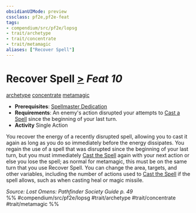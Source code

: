 ```yaml
---
obsidianUIMode: preview
cssclass: pf2e,pf2e-feat
tags:
- compendium/src/pf2e/lopsg
- trait/archetype
- trait/concentrate
- trait/metamagic
aliases: ["Recover Spell"]
---
```

# Recover Spell  [>](chapter-9-playing-the-game.md#Actions "Single Action") *Feat 10*  
[archetype](archetype.md "Archetype Feat Trait")  [concentrate](concentrate.md "Concentrate Action & Ability Trait")  [metamagic](metamagic.md "Metamagic General Trait")  

- **Prerequisites**: [Spellmaster Dedication](spellmaster-dedication-locg.md)
- **Requirements**: An enemy's action disrupted your attempts to [Cast a Spell](cast-a-spell.md) since the beginning of your last turn.
- **Activity** Single Action

You recover the energy of a recently disrupted spell, allowing you to cast it again as long as you do so immediately before the energy dissipates. You regain the use of a spell that was disrupted since the beginning of your last turn, but you must immediately [Cast the Spell](cast-a-spell.md) again with your next action or else you lose the spell; as normal for metamagic, this must be on the same turn that you use Recover Spell. You can change the area, targets, and other variables, including the number of actions used to [Cast the Spell](cast-a-spell.md) if the spell allows, such as when casting heal or magic missile.

*Source: Lost Omens: Pathfinder Society Guide p. 49*  
%% #compendium/src/pf2e/lopsg #trait/archetype #trait/concentrate #trait/metamagic %%